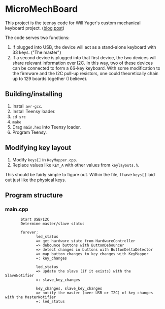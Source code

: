 # MicroMechBoard
This project is the teensy code for Will Yager's custom mechanical keyboard
project. ([blog post](http://yager.io/keyboard/keyboard.html))

The code serves two functions:

1. If plugged into USB, the device will act as a stand-alone keyboard with 33
keys. ("The master")
2. If a second device is plugged into that first device, the two devices will
share relevant information over I2C. In this way, two of these devices can be
connected to form a 66-key keyboard. With some modification to the firmware and
the I2C pull-up resistors, one could theoretically chain up to 129 boards
together (I believe).

## Building/installing
1. Install `avr-gcc`.
2. Install Teensy loader.
3. `cd src`
4. `make`
5. Drag `main.hex` into Teensy loader.
6. Program Teensy.

## Modifying key layout
1. Modify `keys[]` in `KeyMapper.cpp`.
2. Replace values like `KEY_A` with other values from `keylayouts.h`.

This should be fairly simple to figure out. Within the file, I have `keys[]`
laid out just like the physical keys.

## Program structure

### main.cpp

```
       Start USB/I2C
       Determine master/slave status
       
       forever:
              led_status
              => get hardware state from HardwareController
              => debounce buttons with ButtonDebouncer
              => detect changes in buttons with ButtonDeltaDetector
              => map button changes to key changes with KeyMapper
              =: key_changes

              led_status
              => update the slave (if it exists) with the SlaveNotifier
              =: slave_key_changes

              key_changes, slave_key_changes
              => notify the master (over USB or I2C) of key changes with the MasterNotifier
              =: led_status
              

```
